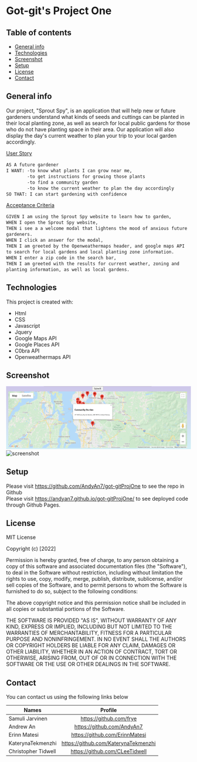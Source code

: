 # Got-git's Project One

## Table of contents
* [General info](#general-info)
* [Technologies](#technologies)
* [Screenshot](#Screenshot)
* [Setup](#setup)
* [License](#License)
* [Contact](#Contact)


## General info

Our project, "Sprout Spy", is an application that will help new or future gardeners understand what kinds of seeds and cuttings can be planted in their local
planting zone, as well as search for local public gardens for those who do not have planting space in their area. Our application will also display the day's current weather to plan your trip to your local garden accordingly.


<ins>User Story</ins>

```
AS A future gardener
I WANT: -to know what plants I can grow near me,
        -to get instructions for growing those plants
        -to find a community garden
        -to know the current weather to plan the day accordingly
SO THAT: I can start gardening with confidence
```
<ins>Acceptance Criteria</ins>

```
GIVEN I am using the Sprout Spy website to learn how to garden, 
WHEN I open the Sprout Spy website, 
THEN i see a a welcome modal that lightens the mood of anxious future gardeners.
WHEN I click an answer for the modal, 
THEN I am greeted by the Openweathermaps header, and google maps API to search for local gardens and local planting zone information.
WHEN I enter a zip code in the search bar,
THEN I am greeted with the results for current weather, zoning and planting information, as well as local gardens.
```
	
## Technologies
This project is created with:
* Html
* CSS
* Javascript
* Jquery
* Google Maps API
* Google Places API
* C0bra API
* Openweathermaps API

## Screenshot
![screenshot](./assets/images/localgarden.jpg)
![screenshot](./assets/images/weatherss.jpg)

## Setup

Please visit https://github.com/AndyAn7/got-gitProjOne to see the repo in Github
<br/>
Please visit https://andyan7.github.io/got-gitProjOne/ to see deployed code through Github Pages.

## License

MIT License

Copyright (c) [2022]

Permission is hereby granted, free of charge, to any person obtaining a copy
of this software and associated documentation files (the "Software"), to deal
in the Software without restriction, including without limitation the rights
to use, copy, modify, merge, publish, distribute, sublicense, and/or sell
copies of the Software, and to permit persons to whom the Software is
furnished to do so, subject to the following conditions:

The above copyright notice and this permission notice shall be included in all
copies or substantial portions of the Software.

THE SOFTWARE IS PROVIDED "AS IS", WITHOUT WARRANTY OF ANY KIND, EXPRESS OR
IMPLIED, INCLUDING BUT NOT LIMITED TO THE WARRANTIES OF MERCHANTABILITY,
FITNESS FOR A PARTICULAR PURPOSE AND NONINFRINGEMENT. IN NO EVENT SHALL THE
AUTHORS OR COPYRIGHT HOLDERS BE LIABLE FOR ANY CLAIM, DAMAGES OR OTHER
LIABILITY, WHETHER IN AN ACTION OF CONTRACT, TORT OR OTHERWISE, ARISING FROM,
OUT OF OR IN CONNECTION WITH THE SOFTWARE OR THE USE OR OTHER DEALINGS IN THE
SOFTWARE.

## Contact

You can contact us using the following links below

| Names                  | Profile                              |
| --------------------   |:-----------------------------------: |
| Samuli Jarvinen        | https://github.com/frye              | 
| Andrew An              | https://github.com/AndyAn7           |
| Erinn Matesi           | https://github.com/ErinnMatesi       |
| KaterynaTekmenzhi      | https://github.com/KaterynaTekmenzhi |
| Christopher Tidwell    | https://github.com/CLeeTidwell       |


